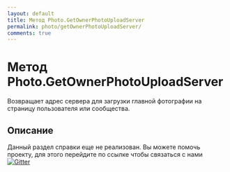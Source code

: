 ```yaml
---
layout: default
title: Метод Photo.GetOwnerPhotoUploadServer
permalink: photo/getOwnerPhotoUploadServer/
comments: true
---
```

# Метод Photo.GetOwnerPhotoUploadServer
Возвращает адрес сервера для загрузки главной фотографии на страницу пользователя или сообщества.

## Описание
Данный раздел справки еще не реализован. Вы  можете помочь проекту, для этого перейдите по ссылке чтобы связаться с нами [![Gitter](https://badges.gitter.im/Join%20Chat.svg)](https://gitter.im/vknet/vk?utm_source=badge&utm_medium=badge&utm_campaign=pr-badge)
